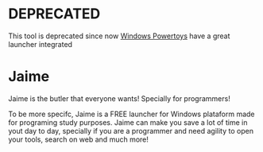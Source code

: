 # DEPRECATED

This tool is deprecated since now [Windows Powertoys](https://docs.microsoft.com/en-us/windows/powertoys/run) have a great launcher integrated

# Jaime
Jaime is the butler that everyone wants! Specially for programmers!

To be more specifc, Jaime is a FREE launcher for Windows plataform made for programing study purposes. Jaime can make you save a lot of time in yout day to day, specially if you are a programmer and need agility to open your tools, search on web and much more!

